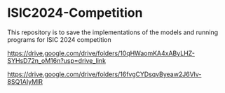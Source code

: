 # ISIC2024-Competition
This repository is to save the implementations of the models and running programs for ISIC 2024 competition

https://drive.google.com/drive/folders/10qHWaomKA4xAByLHZ-SYHsD72n_oM16n?usp=drive_link

https://drive.google.com/drive/folders/16fvgCYDsqvByeaw2J6Vlv-8SQ1AIyMlR
